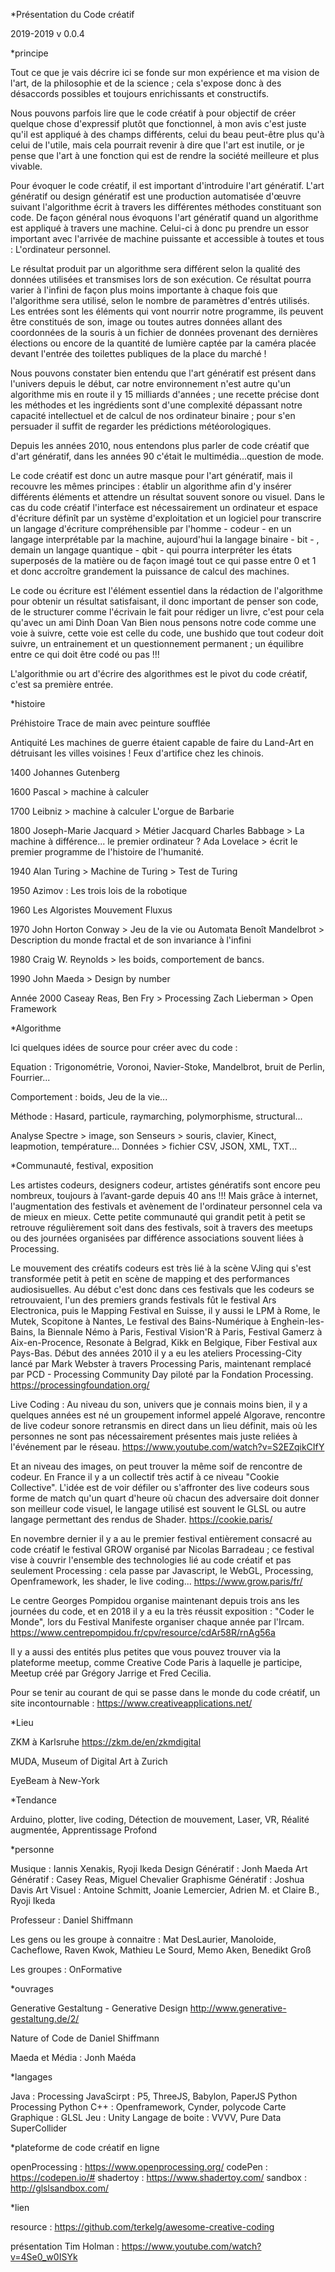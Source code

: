 *Présentation du Code créatif

2019-2019
v 0.0.4


*principe

Tout ce que je vais décrire ici se fonde sur mon expérience et ma vision de l'art, de la philosophie et de la science ; cela s'expose donc à des désaccords possibles et toujours enrichissants et constructifs.

Nous pouvons parfois lire que le code créatif à pour objectif de créer quelque chose d'expressif plutôt que fonctionnel, à mon avis c'est juste qu'il est appliqué à des champs différents, celui du beau peut-être plus qu'à celui de l'utile, mais cela pourrait revenir à dire que l'art est inutile, or je pense que l'art à une fonction qui est de rendre la société meilleure et plus vivable.

Pour évoquer le code créatif, il est important d'introduire l'art génératif. L'art génératif ou design génératif est une production automatisée d'œuvre suivant l'algorithme écrit à travers les différentes méthodes constituant son code.
De façon général nous évoquons l'art génératif quand un algorithme est appliqué à travers une machine. Celui-ci à donc pu prendre un essor important avec l'arrivée de machine puissante et accessible à toutes et tous : L'ordinateur personnel.


Le résultat produit par un algorithme sera différent selon la qualité des données utilisées et transmises lors de son exécution. Ce résultat pourra varier à l'infini de façon plus moins importante à chaque fois que l'algorithme sera utilisé, selon le nombre de paramètres d'entrés utilisés. Les entrées sont les éléments qui vont nourrir notre programme, ils peuvent être constitués de son, image ou toutes autres données allant des coordonnées de la souris à un fichier de données provenant des dernières élections ou encore de la quantité de lumière captée par la caméra placée devant l'entrée des toilettes publiques de la place du marché !


Nous pouvons constater bien entendu que l'art génératif est présent dans l'univers depuis le début, car notre environnement n'est autre qu'un algorithme mis en route il y 15 milliards d'années ; une recette précise dont les méthodes et les ingrédients sont d'une complexité dépassant notre capacité intellectuel et de calcul de nos ordinateur binaire ; pour s'en persuader il suffit de regarder les prédictions météorologiques.

Depuis les années 2010, nous entendons plus parler de code créatif que d'art génératif, dans les années 90 c'était le multimédia...question de mode.

Le code créatif est donc un autre masque pour l'art génératif, mais il recouvre les mêmes principes : établir un algorithme afin d'y insérer différents éléments et attendre un résultat souvent sonore ou visuel. Dans le cas du code créatif l'interface est nécessairement un ordinateur et espace d'écriture définît par un système d'exploitation et un logiciel pour transcrire un langage d'écriture compréhensible par l'homme - codeur - en un langage interprétable par la machine, aujourd'hui la langage binaire - bit - , demain un langage quantique - qbit - qui pourra interpréter les états superposés de la matière ou de façon imagé tout ce qui passe entre 0 et 1 et donc accroître grandement la puissance de calcul des machines.

Le code ou écriture est l'élément essentiel dans la rédaction de l'algorithme pour obtenir un résultat satisfaisant, il donc important de penser son code, de le structurer comme l'écrivain le fait pour rédiger un livre, c'est pour cela qu'avec un ami Dinh Doan Van Bien nous pensons notre code comme une voie à suivre, cette voie est celle du code, une bushido que tout codeur doit suivre, un entrainement et un questionnement permanent ; un équilibre entre ce qui doit être codé ou pas !!!

<!-- Le but du code d'écrire une méthode qui traduira une équation, un design, un objectif de tel façon que l'introduction d'éléments externes se fasse de façon simple et efficace. -->

L'algorithmie ou art d'écrire des algorithmes est le pivot du code créatif, c'est sa première entrée.



*histoire


Préhistoire
Trace de main avec peinture soufflée

Antiquité
Les machines de guerre étaient capable de faire du Land-Art en détruisant les villes voisines !
Feux d'artifice chez les chinois.

1400
Johannes Gutenberg

1600
Pascal > machine à calculer

1700
Leibniz > machine à calculer
L'orgue de Barbarie

1800
Joseph-Marie Jacquard > Métier Jacquard
Charles Babbage > La machine à différence... le premier ordinateur ?
Ada Lovelace > écrit le premier programme de l'histoire de l'humanité.

1940
Alan Turing > Machine de Turing > Test de Turing

1950
Azimov : Les trois lois de la robotique

1960
Les Algoristes
Mouvement Fluxus

1970
John Horton Conway > Jeu de la vie ou Automata
Benoît Mandelbrot > Description du monde fractal et de son invariance à l'infini

1980
Craig W. Reynolds > les boids, comportement de bancs.

1990
John Maeda > Design by number

Année 2000
Caseay Reas, Ben Fry > Processing
Zach Lieberman > Open Framework



<!-- *Les chemins

Classic Coding
Live coding 
Apprentissage profond - Machine learning
RayMarching
3D -->

*Algorithme

Ici quelques idées de source pour créer avec du code :

Equation : 
Trigonométrie, Voronoi, Navier-Stoke, Mandelbrot, bruit de Perlin, Fourrier...

Comportement : 
boids, Jeu de la vie...

Méthode : 
Hasard, particule, raymarching, polymorphisme, structural...

Analyse 
Spectre > image, son 
Senseurs > souris, clavier, Kinect, leapmotion, température...
Données > fichier CSV, JSON, XML, TXT...



<!-- Le code créatif agit souvent comme un détournement d'algorithme par l'insertion d'éléments variés,  -->

*Communauté, festival, exposition

Les artistes codeurs, designers codeur, artistes génératifs sont encore peu nombreux, toujours à l’avant-garde depuis 40 ans !!! Mais grâce à internet, l'augmentation des festivals et avènement de l'ordinateur personnel cela va de mieux en mieux.
Cette petite communauté qui grandit petit à petit se retrouve régulièrement soit dans des festivals, soit à travers des meetups ou des journées organisées par différence associations souvent liées à Processing.

Le mouvement des créatifs codeurs est très lié à la scène VJing qui s'est transformée petit à petit en scène de mapping et des performances audiosisuelles.
Au début c'est donc dans ces festivals que les codeurs se retrouvaient, l'un des premiers grands festivals fût le festival Ars Electronica, puis le Mapping Festival en Suisse, il y aussi le LPM à Rome, le Mutek, Scopitone à Nantes, Le festival des Bains-Numérique à Enghein-les-Bains, la Biennale Némo à Paris, Festival Vision'R à Paris, Festival Gamerz à Aix-en-Procence, Resonate à Belgrad, Kikk en Belgique, Fiber Festival aux Pays-Bas.
Début des années 2010 il y a eu les ateliers Processing-City lancé par Mark Webster à travers Processing Paris, maintenant remplacé par PCD - Processing Community Day piloté par la Fondation Processing.
https://processingfoundation.org/

Live Coding :
Au niveau du son, univers que je connais moins bien, il y a quelques années est né un groupement informel appelé Algorave, rencontre de live codeur sonore retransmis en direct dans un lieu définit, mais où les personnes ne sont pas nécessairement présentes mais juste reliées à l'événement par le réseau.
https://www.youtube.com/watch?v=S2EZqikCIfY

Et an niveau des images, on peut trouver la même soif de rencontre de codeur. En France il y a un collectif très actif à ce niveau "Cookie Collective". L'idée est de voir défiler ou s'affronter des live codeurs sous forme de match qu'un quart d'heure où chacun des adversaire doit donner son meilleur code visuel, le langage utilisé est souvent le GLSL ou autre langage permettant des rendus de Shader.
https://cookie.paris/

En novembre dernier il y a au le premier festival entièrement consacré au code créatif le festival GROW organisé par Nicolas Barradeau ; ce festival vise à couvrir l'ensemble des technologies lié au code créatif et pas seulement Processing : cela passe par Javascript, le WebGL, Processing, Openframework, les shader, le live coding...
https://www.grow.paris/fr/


Le centre Georges Pompidou organise maintenant depuis trois ans les journées du code, et en 2018 il y a eu la très réussit exposition : "Coder le Monde", lors du Festival Manifeste organiser chaque année par l'Ircam.
https://www.centrepompidou.fr/cpv/resource/cdAr58R/rnAg56a

Il y a aussi des entités plus petites que vous pouvez trouver via la plateforme meetup, comme Creative Code Paris à laquelle je participe, Meetup créé par Grégory Jarrige et Fred Cecilia.


Pour se tenir au courant de qui se passe dans le monde du code créatif, un site incontournable :
https://www.creativeapplications.net/


*Lieu

ZKM à Karlsruhe
https://zkm.de/en/zkmdigital

MUDA, Museum of Digital Art à Zurich

EyeBeam à New-York

*Tendance

Arduino, plotter, live coding, Détection de mouvement, Laser, VR, Réalité augmentée, Apprentissage Profond




*personne

Musique : Iannis Xenakis, Ryoji Ikeda
Design Génératif : Jonh Maeda
Art Génératif : Casey Reas, Miguel Chevalier
Graphisme Génératif : Joshua Davis
Art Visuel : Antoine Schmitt, Joanie Lemercier, Adrien M. et Claire B., Ryoji Ikeda

Professeur : Daniel Shiffmann

Les gens ou les groupe à connaitre :
Mat DesLaurier, Manoloide, Cacheflowe, Raven Kwok, Mathieu Le Sourd, Memo Aken, Benedikt Groß

Les groupes : 
OnFormative

*ouvrages

Generative Gestaltung - Generative Design
http://www.generative-gestaltung.de/2/

Nature of Code de Daniel Shiffmann

Maeda et Média : Jonh Maéda

*langages

Java : Processing 
JavaScirpt : P5, ThreeJS, Babylon, PaperJS
Python Processing Python
C++ : Openframework, Cynder, polycode
Carte Graphique : GLSL
Jeu : Unity
Langage de boite : VVVV, Pure Data
SuperCollider


*plateforme de code créatif en ligne

openProcessing : https://www.openprocessing.org/
codePen : https://codepen.io/#
shadertoy : https://www.shadertoy.com/
sandbox : http://glslsandbox.com/


*lien

resource : https://github.com/terkelg/awesome-creative-coding

présentation Tim Holman : https://www.youtube.com/watch?v=4Se0_w0ISYk



